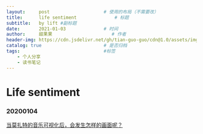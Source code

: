 ```yaml
---
layout:     post                    # 使用的布局（不需要改）
title:      life sentiment              # 标题 
subtitle:   by lift #副标题
date:       2021-01-03              # 时间
author:     甜果果                      # 作者
header-img: https://cdn.jsdelivr.net/gh/tian-guo-guo/cdn@1.0/assets/img/post-bg-swift2.jpg    #这篇文章标题背景图片
catalog: true                       # 是否归档
tags:                               #标签
    - 个人分享
    - 读书笔记
---
```


# Life sentiment

### 20200104

[当莫扎特的音乐可视化后，会发生怎样的画面呢？](https://www.zhihu.com/zvideo/1327235915975372800?utm_source=wechat_session&utm_medium=social&utm_oi=561116613324091392)


